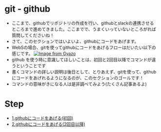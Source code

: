 # git - github 
- ここまで、githubでリポジトリの作成を行い、githubとslackの連携させるところまで進めてきました。ここまでで、うまくいっていないところがれば質問してくださいね！
- さて、このセクションではいよいよ、githubにコードをあげます。
- WebSの場合、gitを使ってgithubにコードをあげるフローはだいたい以下の感じです。
[![Image from Gyazo](https://i.gyazo.com/b22381a114fa91736f8e32ceba0920d5.png)](https://gyazo.com/b22381a114fa91736f8e32ceba0920d5)
- github を使う時に意識してほしいことは、初回と2回目以降でコマンドが違うということです
- 書くコマンドの詳しい説明は後日として、とりあえず、gitを使って、githubにコードをあげれるようになるのが、このセクションのゴールです！
- コマンドの意味がきになる人は是非調べてみよう(たくさん記事あるよ)

# Step
- [1.githubにコードをあげる(初回)](./1.git-github-init.md)
- [2.githubにコードをあげる(2回目以降)](./2.git-github-push.md)
